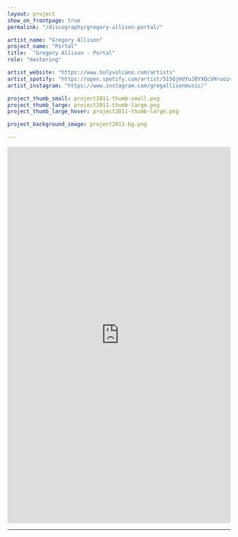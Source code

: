 ```yaml
---
layout: project
show_on_frontpage: true
permalink: "/discography/gregory-allison-portal/"

artist_name: "Gregory Allison"
project_name: "Portal"
title:  "Gregory Allison - Portal"
role: "mastering"

artist_website: "https://www.holyvolcano.com/artists"
artist_spotify: "https://open.spotify.com/artist/515QjHdYuJBYXQcVHruoz4?si=Xp5YxyiARJ--OqPLERua_w"
artist_instagram: "https://www.instagram.com/gregallisonmusic/"

project_thumb_small: project2011-thumb-small.png
project_thumb_large: project2011-thumb-large.png
project_thumb_large_hover: project2011-thumb-large.png

project_background_image: project2011-bg.png

---
```


<iframe style="border: 0; width: 100%; height: 850px;" src="https://bandcamp.com/EmbeddedPlayer/album=691125018/size=large/bgcol=ffffff/linkcol=0687f5/transparent=true/" seamless><a href="https://gregoryallison.bandcamp.com/album/portal">Portal by Gregory Allison</a></iframe>

---